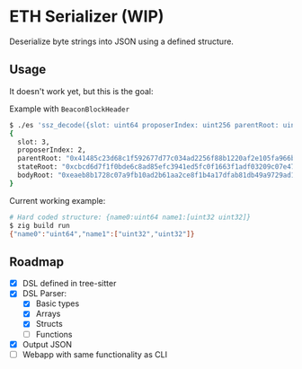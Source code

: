 # ETH Serializer (WIP)

Deserialize byte strings into JSON using a defined structure.

## Usage

It doesn't work yet, but this is the goal:

Example with `BeaconBlockHeader`

```sh
$ ./es 'ssz_decode({slot: uint64 proposerIndex: uint256 parentRoot: uint256 stateRoot: uint256 bodyRoot: uint256})' '0x871a821a158b1cb27a12444fce005658101ffae7ac89e539949774fc138a1831'
{
  slot: 3,
  proposerIndex: 2,
  parentRoot: "0x41485c23d68c1f592677d77c034ad2256f88b1220af2e105fa966baeae9a87b9",
  stateRoot: "0xcbcd6d7f1f0bde6c8ad85efc3941ed5fc0f1663f1adf03209c07e471186adaf8",
  bodyRoot: "0xeaeb8b1728c07a9fb10ad2b61aa2ce8f1b4a17dfab81db49a9729ad1cdbbac40"
}
```

Current working example:

```sh
# Hard coded structure: {name0:uint64 name1:[uint32 uint32]}
$ zig build run
{"name0":"uint64","name1":["uint32","uint32"]}
```

## Roadmap

- [x] DSL defined in tree-sitter
- [x] DSL Parser:
  - [x] Basic types
  - [x] Arrays
  - [x] Structs
  - [ ] Functions
- [x] Output JSON
- [ ] Webapp with same functionality as CLI
